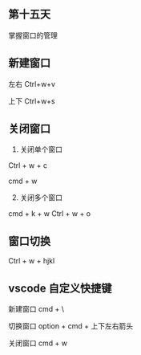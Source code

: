 ## 第十五天

掌握窗口的管理

## 新建窗口

左右 Ctrl+w+v

上下 Ctrl+w+s

## 关闭窗口

1. 关闭单个窗口

Ctrl + w + c

cmd + w

2. 关闭多个窗口

cmd + k + w
Ctrl + w + o

## 窗口切换

Ctrl + w + hjkl

## vscode 自定义快捷键

新建窗口 cmd + \

切换窗口 option + cmd + 上下左右箭头

关闭窗口 cmd + w
